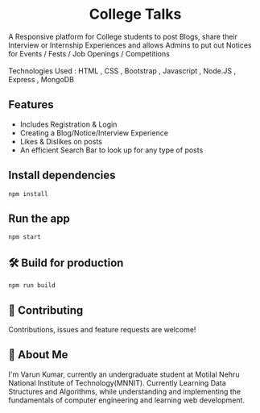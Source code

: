 <h1 align="center">
  <br>
  College Talks
</h1>

A Responsive platform for College students to post Blogs, share their Interview or Internship Experiences and allows Admins to put out Notices for Events / Fests / Job Openings / Competitions <br />
<br> Technologies Used : HTML , CSS , Bootstrap , Javascript , Node.JS , Express , MongoDB </br>

## Features
* Includes Registration & Login 
* Creating a Blog/Notice/Interview Experience
* Likes & Dislikes on posts
* An efficient Search Bar to look up for any type of posts


## Install dependencies
`npm install`

## Run the app
`npm start`

## 🛠 Build for production
`npm run build`

## 🤝 Contributing
Contributions, issues and feature requests are welcome!

## 🚀 About Me
I'm Varun Kumar, currently an undergraduate student at Motilal Nehru National Institute of Technology(MNNIT). Currently Learning Data Structures and Algorithms, while understanding and implementing the fundamentals of computer engineering and learning web development.
